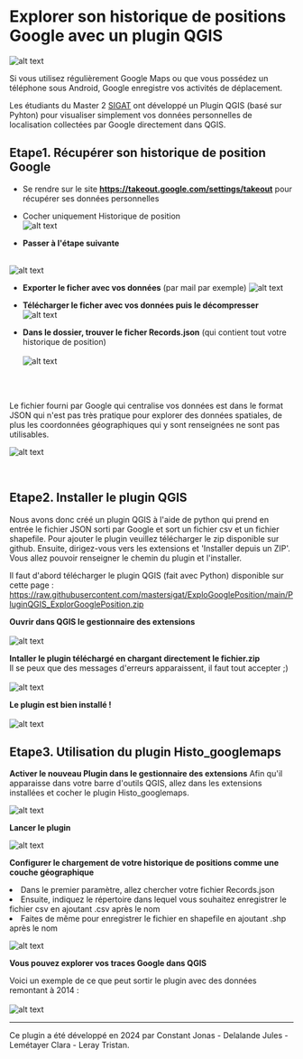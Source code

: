 # Explorer son historique de positions Google avec un plugin QGIS

![alt text](https://raw.githubusercontent.com/mastersigat/ExploGooglePosition/main/Images/VisuelPlugin.PNG)

Si vous utilisez régulièrement Google Maps ou que vous possédez un téléphone sous Android, Google enregistre vos activités de déplacement. 

Les étudiants du Master 2 [SIGAT](https://sites-formations.univ-rennes2.fr/mastersigat/) ont développé un Plugin QGIS (basé sur Pyhton) pour visualiser simplement vos données personnelles de localisation collectées par Google directement dans QGIS.

## Etape1. Récupérer son historique de position Google

* Se rendre sur le site **https://takeout.google.com/settings/takeout** pour récupérer ses données personnelles

* Cocher uniquement Historique de position
<br> ![alt text](https://raw.githubusercontent.com/bmericskay/GeoDataGoogle/main/1.PNG)

* **Passer à l'étape suivante**

<br> ![alt text](https://raw.githubusercontent.com/bmericskay/GeoDataGoogle/main/2.PNG)


* **Exporter le ficher avec vos données** (par mail par exemple)
![alt text](https://raw.githubusercontent.com/mastersigat/ExploGooglePosition/main/Images/ExportTakeout.PNG)


* **Télécharger le  ficher avec vos données puis le décompresser**
![alt text](https://raw.githubusercontent.com/mastersigat/ExploGooglePosition/main/Images/ExportdataGoogle.PNG)


* **Dans le dossier, trouver le ficher Records.json** (qui contient tout votre historique de position)
<br> <br> ![alt text](https://raw.githubusercontent.com/bmericskay/GeoDataGoogle/main/5.PNG)

<br> <br>

Le fichier fourni par Google qui centralise vos données est dans le format JSON qui n'est pas très pratique pour explorer des données spatiales, de plus les coordonnées géographiques qui y sont renseignées ne sont pas utilisables.
<br/>

![alt text](https://raw.githubusercontent.com/bmericskay/GeoDataGoogle/main/JSON.PNG)

<br> 

## Etape2. Installer le plugin QGIS

Nous avons donc créé un plugin QGIS à l'aide de python qui prend en entrée le fichier JSON sorti par Google et sort un fichier csv et un fichier shapefile. Pour ajouter le plugin veuillez télécharger le zip disponible sur github. Ensuite, dirigez-vous vers les extensions et 'Installer depuis un ZIP'. Vous allez pouvoir renseigner le chemin du plugin et l'installer.</br>

Il faut d'abord télécharger le plugin QGIS (fait avec Python) disponible sur cette page :
<br> https://raw.githubusercontent.com/mastersigat/ExploGooglePosition/main/PluginQGIS_ExplorGooglePosition.zip

**Ouvrir dans QGIS le gestionnaire des extensions** <br><br>
 ![alt text](https://raw.githubusercontent.com/mastersigat/ExploGooglePosition/main/Images/GestionExtension.PNG)

**Intaller le plugin téléchargé en chargant directement le fichier.zip** <br>
Il se peux que des messages d'erreurs apparaissent, il faut tout accepter ;)  <br><br>
![alt text](https://raw.githubusercontent.com/mastersigat/ExploGooglePosition/main/Images/extension.PNG)

**Le plugin est bien installé !** <br><br>
![alt text](https://raw.githubusercontent.com/mastersigat/ExploGooglePosition/main/Images/Instasucces.PNG)



## Etape3. Utilisation du plugin Histo_googlemaps

**Activer le nouveau Plugin dans le gestionnaire des extensions** 
Afin qu'il apparaisse dans votre barre d'outils QGIS, allez dans les extensions installées et cocher le plugin Histo_googlemaps.

![alt text](https://raw.githubusercontent.com/mastersigat/ExploGooglePosition/main/Images/Activateplugin.PNG)

**Lancer le plugin**

![alt text](https://raw.githubusercontent.com/mastersigat/ExploGooglePosition/main/Images/Lancementplugin.PNG)

**Configurer le chargement de votre historique de positions comme une couche géographique**

<ul></ul>
  <li>Dans le premier paramètre, allez chercher votre fichier Records.json</li>
  <li>Ensuite, indiquez le répertoire dans lequel vous souhaitez enregistrer le fichier csv en ajoutant .csv après le nom </li>
  <li>Faites de même pour enregistrer le fichier en shapefile en ajoutant .shp après le nom</li>

![alt text](https://raw.githubusercontent.com/mastersigat/ExploGooglePosition/main/Images/plugin.PNG)

**Vous pouvez explorer vos traces Google dans QGIS**

Voici un exemple de ce que peut sortir le plugin avec des données remontant à 2014 : <br><br>
![alt text](https://raw.githubusercontent.com/mastersigat/ExploGooglePosition/main/Images/Rendu.PNG)


-----------------

Ce plugin a été développé en 2024 par Constant Jonas - Delalande Jules - Lemétayer Clara - Leray Tristan.

